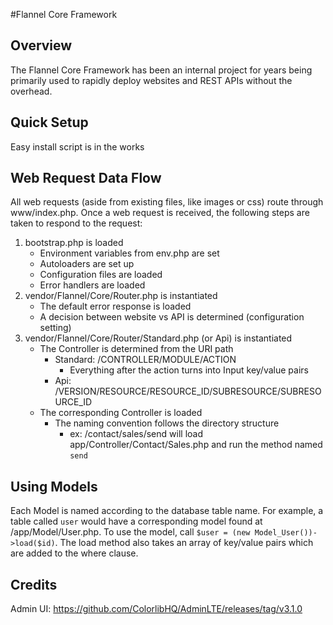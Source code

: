#Flannel Core Framework

## Overview
The Flannel Core Framework has been an internal project for years being primarily used to rapidly deploy websites and REST APIs without the overhead.

## Quick Setup
Easy install script is in the works

## Web Request Data Flow
All web requests (aside from existing files, like images or css) route through www/index.php. Once a web request is received, the following steps are taken to respond to the request:
1. bootstrap.php is loaded
    * Environment variables from env.php are set
    * Autoloaders are set up
    * Configuration files are loaded
    * Error handlers are loaded
2. vendor/Flannel/Core/Router.php is instantiated
    * The default error response is loaded
    * A decision between website vs API is determined (configuration setting)
3. vendor/Flannel/Core/Router/Standard.php (or Api) is instantiated
    * The Controller is determined from the URI path
        * Standard: /CONTROLLER/MODULE/ACTION
            * Everything after the action turns into Input key/value pairs
        * Api: /VERSION/RESOURCE/RESOURCE_ID/SUBRESOURCE/SUBRESOURCE_ID
    * The corresponding Controller is loaded
        * The naming convention follows the directory structure
            * ex: /contact/sales/send will load app/Controller/Contact/Sales.php and run the method named `send`

## Using Models
Each Model is named according to the database table name. For example, a table called `user` would have a corresponding model found at /app/Model/User.php. To use the model, call `$user = (new Model_User())->load($id)`. The load method also takes an array of key/value pairs which are added to the where clause.

## Credits
Admin UI: https://github.com/ColorlibHQ/AdminLTE/releases/tag/v3.1.0
